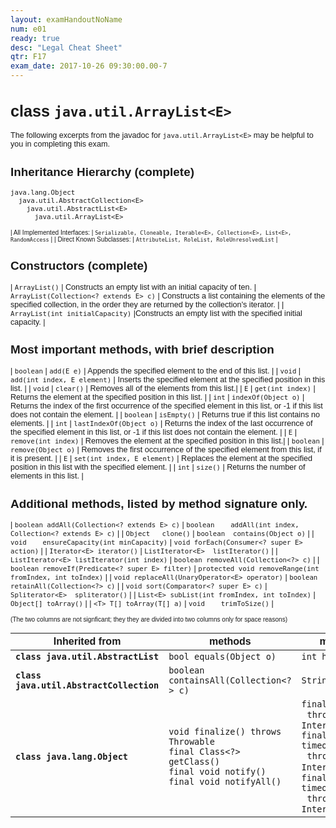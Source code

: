 ```yaml
---
layout: examHandoutNoName
num: e01
ready: true
desc: "Legal Cheat Sheet"
qtr: F17
exam_date: 2017-10-26 09:30:00.00-7
---
```


<div style="font-size:90%; font-family: Arial Narrow, sans-serif;" markdown="1">

# class `java.util.ArrayList<E>`

The following excerpts from the javadoc for `java.util.ArrayList<E>` may be
helpful to you in completing this exam. 

## Inheritance Hierarchy (complete)

```
java.lang.Object
  java.util.AbstractCollection<E>
    java.util.AbstractList<E>
      java.util.ArrayList<E>
```

<div markdown="1" style="font-size: 80%; font-family: Arial Narrow, sans-serif;"
   class="hanging-indent-table">

| All Implemented Interfaces: | `Serializable, Cloneable, Iterable<E>, Collection<E>, List<E>, RandomAccess` |
| Direct Known Subclasses: | `AttributeList, RoleList, RoleUnresolvedList` |

</div>

## Constructors (complete)

<div markdown="1" class="hanging-indent-table">

| `ArrayList()` | Constructs an empty list with an initial capacity of ten.
| `ArrayList(Collection<? extends E> c)` | Constructs a list containing the elements of the specified collection, in the order they are returned by the collection's iterator. |
| `ArrayList(int initialCapacity)` |Constructs an empty list with the specified initial capacity. |

</div>

## Most important methods, with brief description

<div markdown="1" class="hanging-indent-table">

| `boolean` | `add(E e)` | Appends the specified element to the end of this list. |
| `void` | `add(int index, E element)` | Inserts the specified element at the specified position in this list. |
| `void` | `clear()` | Removes all of the elements from this list.|
| `E` | `get(int index)` | Returns the element at the specified position in this list. |
| `int` | `indexOf(Object o)` | Returns the index of the first occurrence of the specified element in this list, or -1 if this list does not contain the element. |
| `boolean` | `isEmpty()` | Returns true if this list contains no elements. |
| `int`	|  `lastIndexOf(Object o)` | Returns the index of the last occurrence of the specified element in this list, or -1 if this list does not contain the element. |
| `E` | `remove(int index)` | Removes the element at the specified position in this list.|
| `boolean` | `remove(Object o)` | Removes the first occurrence of the specified element from this list, if it is present. |
| `E` | `set(int index, E element)` | Replaces the element at the specified position in this list with the specified element. |
| `int` | `size()` | Returns the number of elements in this list. |

</div>

## Additional methods, listed by method signature only.

<div markdown="1" class="hanging-indent-table">

| `boolean addAll(Collection<? extends E> c)` | `boolean	addAll(int index, Collection<? extends E> c)` |
| `Object   clone()` |  `boolean  contains(Object o)` |
| `void	   ensureCapacity(int minCapacity)` | `void forEach(Consumer<? super E> action)` |
| `Iterator<E> iterator()` | `ListIterator<E>  listIterator()` |
| `ListIterator<E> listIterator(int index)` | `boolean removeAll(Collection<?> c)` |
| `boolean removeIf(Predicate<? super E> filter)` | `protected void removeRange(int fromIndex, int toIndex)` |
| `void replaceAll(UnaryOperator<E> operator)` | `boolean retainAll(Collection<?> c)` |
| `void	sort(Comparator<? super E> c)` | `Spliterator<E>  spliterator()` |
| `List<E> subList(int fromIndex, int toIndex)` | `Object[] toArray()` |
| `<T> T[] toArray(T[] a)` | `void    trimToSize()` |

</div>


<p style="font-size:80%">(The two columns are not signficant; they they are divided into two columns
only for space reasons)</p>

<div markdown="1" >

| Inherited from | methods | more methods |
|----------------|---------|--------------|
| <strong>`class java.util.AbstractList`</strong> | `bool equals(Object o)` | `int hashCode()` |
| <strong>`class java.util.AbstractCollection`</strong> | `boolean containsAll(Collection<?> c)` | `String toString()` |
| <strong>`class java.lang.Object` </strong>| `void finalize() throws Throwable` <br> `final Class<?> getClass()` <br> `final void notify()` <br > `final void notifyAll()` | `final void wait()`<br>&nbsp;&nbsp;`throws InterruptedException` <br > `final void wait(long timeout)`<br>&nbsp;&nbsp;`throws InterruptedException`,<br >`final void wait(long timeout,int nanos)`<br>&nbsp;&nbsp;`throws InterruptedException`|

</div>

<div style="margin-top: 2em; margin-bottom: 2em;">
&nbsp;
</div>

</div>

